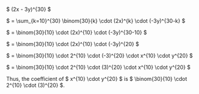 $ (2x - 3y)^{30} $

$ = \sum\_{k=10}^{30} \binom{30}{k} \cdot (2x)^{k} \cdot (-3y)^{30-k} $

$ = \binom{30}{10} \cdot (2x)^{10} \cdot (-3y)^{30-10} $

$ = \binom{30}{10} \cdot (2x)^{10} \cdot (-3y)^{20} $

$ = \binom{30}{10} \cdot 2^{10} \cdot (-3)^{20} \cdot x^{10} \cdot y^{20} $

$ = \binom{30}{10} \cdot 2^{10} \cdot (3)^{20} \cdot x^{10} \cdot y^{20} $

Thus, the coefficient of $ x^{10} \cdot y^{20} $ is $ \binom{30}{10} \cdot 2^{10} \cdot (3)^{20} $.
